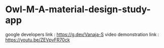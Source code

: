 # Owl-M-A-material-design-study-app
google developers link : https://g.dev/Vanaja-S
video demonstration link : https://youtu.be/ZEVpvFR70ck

